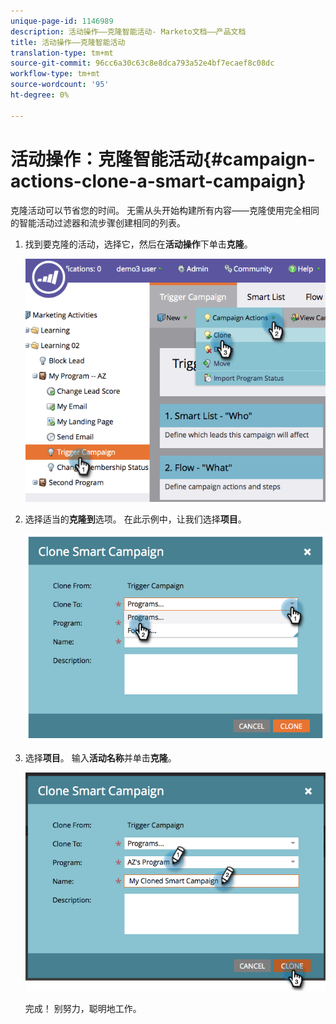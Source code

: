 ```yaml
---
unique-page-id: 1146989
description: 活动操作——克隆智能活动- Marketo文档——产品文档
title: 活动操作——克隆智能活动
translation-type: tm+mt
source-git-commit: 96cc6a30c63c8e8dca793a52e4bf7ecaef8c08dc
workflow-type: tm+mt
source-wordcount: '95'
ht-degree: 0%

---
```



# 活动操作：克隆智能活动{#campaign-actions-clone-a-smart-campaign}

克隆活动可以节省您的时间。 无需从头开始构建所有内容——克隆使用完全相同的智能活动过滤器和流步骤创建相同的列表。

1. 找到要克隆的活动，选择它，然后在&#x200B;**活动操作**&#x200B;下单击&#x200B;**克隆**。

   ![](assets/image2014-9-22-13-3a56-3a34.png)

1. 选择适当的**克隆到**选项。 在此示例中，让我们选择&#x200B;**项目**。

   ![](assets/image2014-9-22-13-3a56-3a56.png)

1. 选择&#x200B;**项目**。 输入&#x200B;**活动名称**&#x200B;并单击&#x200B;**克隆**。

   ![](assets/image2014-9-22-13-3a57-3a9.png)

   完成！ 别努力，聪明地工作。

